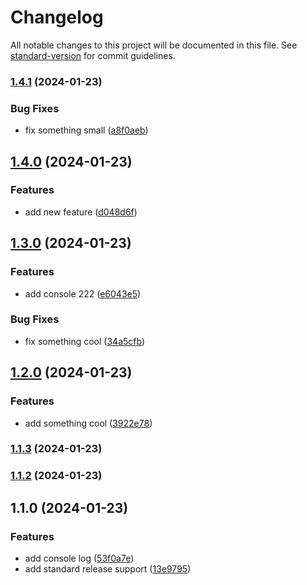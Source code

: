 # Changelog

All notable changes to this project will be documented in this file. See [standard-version](https://github.com/conventional-changelog/standard-version) for commit guidelines.

### [1.4.1](https://github.com/mbieb/sample/compare/v1.4.0...v1.4.1) (2024-01-23)


### Bug Fixes

* fix something small ([a8f0aeb](https://github.com/mbieb/sample/commit/a8f0aebbe6da074770eb07c2a3cb81ae389f0ef2))

## [1.4.0](https://github.com/mbieb/sample/compare/v1.3.0...v1.4.0) (2024-01-23)


### Features

* add new feature ([d048d6f](https://github.com/mbieb/sample/commit/d048d6f1a3d48b80382d739e1030b90c75066440))

## [1.3.0](https://github.com/mbieb/sample/compare/v1.2.0...v1.3.0) (2024-01-23)


### Features

* add console 222 ([e6043e5](https://github.com/mbieb/sample/commit/e6043e55f527a1f57d813a0232f72005627c50d0))


### Bug Fixes

* fix something cool ([34a5cfb](https://github.com/mbieb/sample/commit/34a5cfb6577f40bc8b023cdabe4421d23a5617c3))

## [1.2.0](https://github.com/mbieb/sample/compare/v1.1.3...v1.2.0) (2024-01-23)


### Features

* add something cool ([3922e78](https://github.com/mbieb/sample/commit/3922e788ac05b09c818eafc366ca6c33cbb3a8fc))

### [1.1.3](https://github.com/mbieb/sample/compare/v1.1.2...v1.1.3) (2024-01-23)

### [1.1.2](https://github.com/mbieb/sample/compare/v1.1.0...v1.1.2) (2024-01-23)

## 1.1.0 (2024-01-23)


### Features

* add console log ([53f0a7e](https://github.com/mbieb/sample/commit/53f0a7e80c13db6d26554af46d1ab2716ba85270))
* add standard release support ([13e9795](https://github.com/mbieb/sample/commit/13e9795a6ee44117227b88655f2548db1b08dffe))
